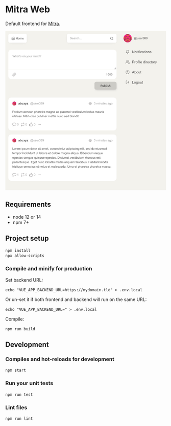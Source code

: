 # Mitra Web

Default frontend for [Mitra](https://codeberg.org/silverpill/mitra).

<img width="600" src="screenshot.png" alt="screenshot">

## Requirements

- node 12 or 14
- npm 7+

## Project setup

```
npm install
npx allow-scripts
```

### Compile and minify for production

Set backend URL:

```
echo "VUE_APP_BACKEND_URL=https://mydomain.tld" > .env.local
```

Or un-set it if both frontend and backend will run on the same URL:

```
echo "VUE_APP_BACKEND_URL=" > .env.local
```

Compile:

```
npm run build
```

## Development

### Compiles and hot-reloads for development

```
npm start
```

### Run your unit tests

```
npm run test
```

### Lint files

```
npm run lint
```
